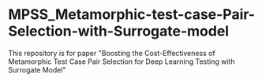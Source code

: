 # MPSS_Metamorphic-test-case-Pair-Selection-with-Surrogate-model
This repository is for paper "Boosting the Cost-Effectiveness of Metamorphic Test Case Pair Selection for Deep Learning Testing with Surrogate Model"
